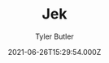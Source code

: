 ---
title: Jek
github: https://github.com/tcbutler320/jek
demo: https://jekyll-jek.netlify.app/
author: Tyler Butler
ssg:
  - Jekyll
cms:
  - Markdown
category:
  - Blog
  - Portfolio
date: 2021-06-26T15:29:54.000Z
github_branch: master
description: >-
  Jek is a minimalist jekyll theme putting the power of color schemes in the
  user’s hands. Toggle between schemes hassle-free, create new ones on the go,
  and store settings in-browser.
draft: true
publish_date: '2021-06-08T14:41:16Z'
update_date: '2021-07-01T23:31:37Z'
github_star: 31
github_fork: 9
---
